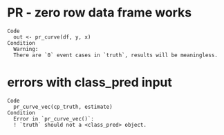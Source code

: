 # PR - zero row data frame works

    Code
      out <- pr_curve(df, y, x)
    Condition
      Warning:
      There are `0` event cases in `truth`, results will be meaningless.

# errors with class_pred input

    Code
      pr_curve_vec(cp_truth, estimate)
    Condition
      Error in `pr_curve_vec()`:
      ! `truth` should not a <class_pred> object.

